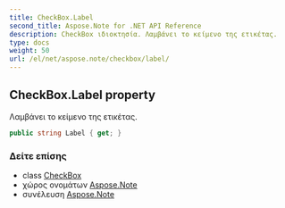 ```yaml
---
title: CheckBox.Label
second_title: Aspose.Note for .NET API Reference
description: CheckBox ιδιοκτησία. Λαμβάνει το κείμενο της ετικέτας.
type: docs
weight: 50
url: /el/net/aspose.note/checkbox/label/
---
```

## CheckBox.Label property

Λαμβάνει το κείμενο της ετικέτας.

```csharp
public string Label { get; }
```

### Δείτε επίσης

* class [CheckBox](../)
* χώρος ονομάτων [Aspose.Note](../../checkbox/)
* συνέλευση [Aspose.Note](../../../)


